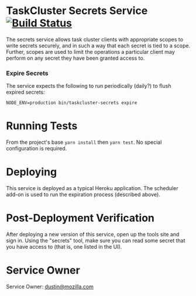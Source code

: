 # TaskCluster Secrets Service [![Build Status](https://travis-ci.org/taskcluster/taskcluster-secrets.png?branch=master)](https://travis-ci.org/taskcluster/taskcluster-secrets)

The secrets service allows task cluster clients with appropriate scopes to write secrets securely, and in such a way that each secret is tied to a scope. Further, scopes are used to limit the operations a particular client may perform on any secret they have been granted access to.

### Expire Secrets

The service expects the following to run periodically (daily?) to flush expired secrets:

    NODE_ENV=production bin/taskcluster-secrets expire

# Running Tests

From the project's base `yarn install` then `yarn test`.
No special configuration is required.

# Deploying

This service is deployed as a typical Heroku application.
The scheduler add-on is used to run the expiration process (described above).

# Post-Deployment Verification

After deploying a new version of this service, open up the tools site and sign in.
Using the "secrets" tool, make sure you can read some secret that you have access to (that is, one listed in the UI).

# Service Owner

Service Owner: dustin@mozilla.com
